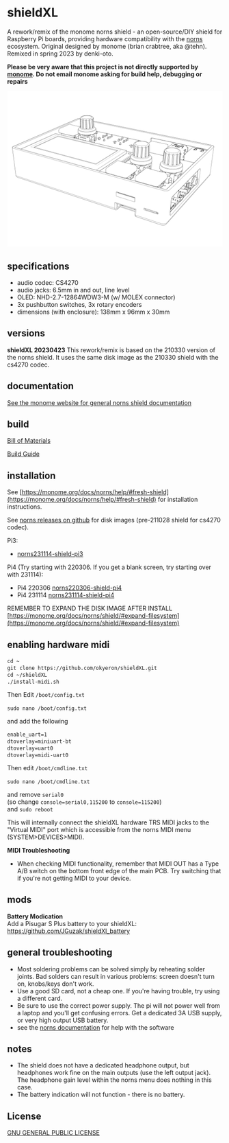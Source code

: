 # shieldXL

A rework/remix of the monome norns shield - an open-source/DIY shield for Raspberry Pi boards, providing hardware compatibility with the [norns](https://monome.org/docs/norns) ecosystem. Original designed by monome (brian crabtree, aka @tehn). Remixed in spring 2023 by denki-oto.

__Please be very aware that this project is not directly supported by [monome](https://monome.org). Do not email monome asking for build help, debugging or repairs__

![<# shieldXL-inklinet #>](images/shieldXL-inkline-2.jpg "shieldXL-inkline-2.jpg")

## specifications

- audio codec: CS4270  
- audio jacks: 6.5mm in and out, line level  
- OLED: NHD-2.7-12864WDW3-M (w/ MOLEX connector)  
- 3x pushbutton switches, 3x rotary encoders  
- dimensions (with enclosure): 138mm x 96mm x 30mm  

## versions

__shieldXL 20230423__
This rework/remix is based on the 210330 version of the norns shield. It uses the same disk image as the 210330 shield with the cs4270 codec.

## documentation

[See the monome website for general norns shield documentation](https://monome.org/docs/norns/shield/) 

## build

[Bill of Materials](bom/BOM.md)

[Build Guide](BUILD.md)

## installation

See [https://monome.org/docs/norns/help/#fresh-shield](https://monome.org/docs/norns/help/#fresh-shield) for installation instructions.  

See [norns releases on github](https://github.com/monome/norns-image/releases/tag/231114-img) for disk images (pre-211028 shield for cs4270 codec).   

Pi3:    
*  [norns231114-shield-pi3](https://github.com/monome/norns-image/releases/download/231114-img/norns231114-shield-pi3-cs4720.tgz)

Pi4 (Try starting with 220306. If you get a blank screen, try starting over with 231114):  
* Pi4 220306 [norns220306-shield-pi4](https://github.com/monome/norns-image/releases/download/220306/norns220306-shield-pi4-cs4270.tgz)  
* Pi4 231114 [norns231114-shield-pi4](https://github.com/monome/norns-image/releases/download/231114-img/norns231114-shield-pi4-cs4720.tgz)  

REMEMBER TO EXPAND THE DISK IMAGE AFTER INSTALL  
[https://monome.org/docs/norns/shield/#expand-filesystem](https://monome.org/docs/norns/shield/#expand-filesystem)

## enabling hardware midi

```
cd ~
git clone https://github.com/okyeron/shieldXL.git
cd ~/shieldXL 
./install-midi.sh
```
Then Edit `/boot/config.txt` 

`sudo nano /boot/config.txt`  

and add the following  
 
```
enable_uart=1
dtoverlay=miniuart-bt
dtoverlay=uart0
dtoverlay=midi-uart0
```
Then edit `/boot/cmdline.txt` 

`sudo nano /boot/cmdline.txt`  

and remove `serial0`    
(so change `console=serial0,115200` to `console=115200`)  
and `sudo reboot`  

This will internally connect the shieldXL hardware TRS MIDI jacks to the "Virtual MIDI" port which is accessible from the norns MIDI menu (SYSTEM>DEVICES>MIDI).  

__MIDI Troubleshooting__   

- When checking MIDI functionality, remember that MIDI OUT has a Type A/B switch on the bottom front edge of the main PCB. Try switching that if you're not getting MIDI to your device.

## mods

__Battery Modication__  
Add a Pisugar S Plus battery to your shieldXL:  https://github.com/JGuzak/shieldXl_battery  


## general troubleshooting

- Most soldering problems can be solved simply by reheating solder joints. Bad solders can result in various problems: screen doesn't turn on, knobs/keys don't work.
- Use a good SD card, not a cheap one. If you're having trouble, try using a different card.
- Be sure to use the correct power supply. The pi will not power well from a laptop and you'll get confusing errors. Get a dedicated 3A USB supply, or very high output USB battery.
- see the [norns documentation](https://monome.org/docs/norns/shield/) for help with the software  

## notes

- The shield does not have a dedicated headphone output, but headphones work fine on the main outputs (use the left output jack). The headphone gain level within the norns menu does nothing in this case.
- The battery indication will not function - there is no battery.

## License

[GNU GENERAL PUBLIC LICENSE](LICENSE.txt)
